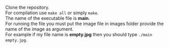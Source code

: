 Clone the repository.<br />
For compilation use `make all` or simply `make`.<br />
The name of the executable file is **main**.<br />
For running the file you must put the image file in images folder provide the name of the image as argument.<br />
For example if my file name is **empty.jpg** then you should type `./main empty.jpg`.<br />
